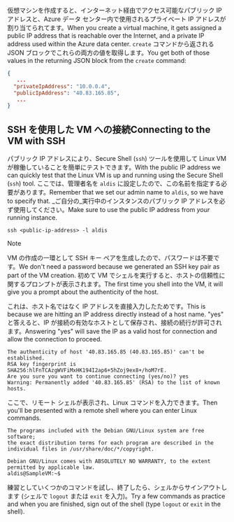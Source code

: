 <span data-ttu-id="df523-101">仮想マシンを作成すると、インターネット経由でアクセス可能なパブリック IP アドレスと、Azure データ センター内で使用されるプライベート IP アドレスが割り当てられてます。</span><span class="sxs-lookup"><span data-stu-id="df523-101">When you create a virtual machine, it gets assigned a public IP address that is reachable over the Internet, and a private IP address used within the Azure data center.</span></span> <span data-ttu-id="df523-102">`create` コマンドから返される JSON ブロックでこれらの両方の値を取得します。</span><span class="sxs-lookup"><span data-stu-id="df523-102">You get both of those values in the returning JSON block from the `create` command:</span></span>

```json
{
   ...
  "privateIpAddress": "10.0.0.4",
  "publicIpAddress": "40.83.165.85",
   ...
}
```

## <a name="connecting-to-the-vm-with-ssh"></a><span data-ttu-id="df523-103">SSH を使用した VM への接続</span><span class="sxs-lookup"><span data-stu-id="df523-103">Connecting to the VM with SSH</span></span>

<span data-ttu-id="df523-104">パブリック IP アドレスにより、Secure Shell (`ssh`) ツールを使用して Linux VM が稼働していることを簡単にテストできます。</span><span class="sxs-lookup"><span data-stu-id="df523-104">With the public IP address we can quickly test that the Linux VM is up and running using the Secure Shell (`ssh`) tool.</span></span> <span data-ttu-id="df523-105">ここでは、管理者名を `aldis` に設定したので、この名前を指定する必要があります。</span><span class="sxs-lookup"><span data-stu-id="df523-105">Remember that we set our admin name to `aldis`, so we have to specify that.</span></span> <span data-ttu-id="df523-106">_ご自分の_実行中のインスタンスのパブリック IP アドレスを必ず使用してください。</span><span class="sxs-lookup"><span data-stu-id="df523-106">Make sure to use the public IP address from _your_ running instance.</span></span>

```azurecli
ssh <public-ip-address> -l aldis
```

> [!NOTE]
> <span data-ttu-id="df523-107">VM の作成の一環として SSH キー ペアを生成したので、パスワードは不要です。</span><span class="sxs-lookup"><span data-stu-id="df523-107">We don't need a password because we generated an SSH key pair as part of the VM creation.</span></span> <span data-ttu-id="df523-108">初めて VM でシェルを実行すると、ホストの信頼性に関するプロンプトが表示されます。</span><span class="sxs-lookup"><span data-stu-id="df523-108">The first time you shell into the VM, it will give you a prompt about the authenticity of the host.</span></span> 
> 
> <span data-ttu-id="df523-109">これは、ホスト名ではなく IP アドレスを直接入力したためです。</span><span class="sxs-lookup"><span data-stu-id="df523-109">This is because we are hitting an IP address directly instead of a host name.</span></span> <span data-ttu-id="df523-110">"yes" と答えると、IP が接続の有効なホストとして保存され、接続の続行が許可されます。</span><span class="sxs-lookup"><span data-stu-id="df523-110">Answering "yes" will save the IP as a valid host for connection and allow the connection to proceed.</span></span>

```output
The authenticity of host '40.83.165.85 (40.83.165.85)' can't be established.
RSA key fingerprint is SHA256:hlFnTCAzgWVFiMxHK194I2ap6+5hZoj9ex8+/hoM7rE.
Are you sure you want to continue connecting (yes/no)? yes
Warning: Permanently added '40.83.165.85' (RSA) to the list of known hosts.
```

<span data-ttu-id="df523-111">ここで、リモート シェルが表示され、Linux コマンドを入力できます。</span><span class="sxs-lookup"><span data-stu-id="df523-111">Then you'll be presented with a remote shell where you can enter Linux commands.</span></span>

```output
The programs included with the Debian GNU/Linux system are free software;
the exact distribution terms for each program are described in the
individual files in /usr/share/doc/*/copyright.

Debian GNU/Linux comes with ABSOLUTELY NO WARRANTY, to the extent
permitted by applicable law.
aldis@SampleVM:~$
```

<span data-ttu-id="df523-112">練習としていくつかのコマンドを試し、終了したら、シェルからサインアウトします (シェルで `logout` または `exit` を入力)。</span><span class="sxs-lookup"><span data-stu-id="df523-112">Try a few commands as practice and when you are finished, sign out of the shell (type `logout` or `exit` in the shell).</span></span>
